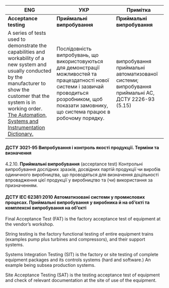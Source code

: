 | ENG                                                          | УКР                                                          | Примітка                                                     |
| ------------------------------------------------------------ | ------------------------------------------------------------ | ------------------------------------------------------------ |
| **Acceptance testing**                                       | **Приймальні випробування**                                  | **Приймальні випробування**                                  |
| A series of tests used to demonstrate the capabilities and workability  of a new system and usually conducted by the manufacturer to show the  customer that the system is in working order. <br />[The Automation, Systems and Instrumentation Dictionary.](https://www.isa.org/store/the-automation,-systems,-and-instrumentation-dictionary,-fourth-edition-with-cd/116135) | Послідовність випробувань, що використовуються для демонстрації можливостей та працездатності нової системи і зазвичай проводиться розробником, щоб показати замовнику, що система працює в робочому порядку. | випробування приймальні автоматизованої системи; випробування приймальні АС, ДСТУ 2226-93 (5.15) |

#### **ДСТУ 3021-95 Випробування і контроль якості продукції. Терміни та визначення** 

4.2.10. **Приймальні випробування** (acceptance test) Контрольні випробування дослідних зразків, досвідних партій продукції чи виробів одиничного виробництва, що проводяться для визначення доцільності впровадження цієї продукції у виробництво та (чи) використання за призначенням.   

#### **ДСТУ IEC 62381:2010 Автоматизовані системи у промислових процесах. Приймальні випробування у виробника й на об’єкті та комплексні випробування на об’єкті**



Final Acceptance Test (FAT) is the factory acceptance test of equipment at the vendor’s workshop.

String testing is the factory functional testing of entire equipment  trains (examples pump plus turbines and compressors), and their support  systems.

Systems Integration Testing (SIT) is the factory or site testing of  complete equipment packages and its controls systems (hard and  software.) An example being subsea production systems. 

Site Acceptance Testing (SAT) is the testing acceptance test of  equipment and check of relevant documentation at the site of use of the  equipment.